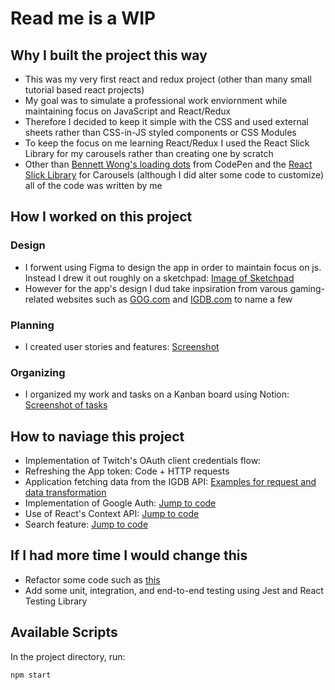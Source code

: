 # Read me is a WIP

## Why I built the project this way

* This was my very first react and redux project (other than many small tutorial based react projects)
* My goal was to simulate a professional work enviornment while maintaining focus on JavaScript and React/Redux
* Therefore I decided to keep it simple with the CSS and used external sheets rather than CSS-in-JS styled components or CSS Modules
* To keep the focus on me learning React/Redux I used the React Slick Library for my carousels rather than creating one by scratch
* Other than [Bennett Wong's loading dots](https://codepen.io/bennett/pen/GjRPdk) from CodePen and the [React Slick Library](https://react-slick.neostack.com/) for Carousels (although I did alter some code to customize) all of the code was written by me 

## How I worked on this project

### Design

* I forwent using Figma to design the app in order to maintain focus on js. Instead I drew it out roughly on a sketchpad: [Image of Sketchpad]() 
* However for the app's design I dud take inpsiration from varous gaming-related websites such as [GOG.com](https://www.gog.com/) and [IGDB.com](https://www.igdb.com/games/the-legend-of-zelda-breath-of-the-wild) to name a few

### Planning 
* I created user stories and features: [Screenshot](https://raw.githubusercontent.com/rbhogal/game-save-app/main/screenshots/game-save-user-stories-features.png)

### Organizing
* I organized my work and tasks on a Kanban board using Notion: [Screenshot of tasks](https://raw.githubusercontent.com/rbhogal/game-save-app/main/screenshots/game-save-kanban-board-tasks.png)

## How to naviage this project

* Implementation of Twitch's OAuth client credentials flow:
* Refreshing the App token: Code + HTTP requests 
* Application fetching data from the IGDB API: [Examples for request and data transformation](src/app/getAppToken.js)
* Implementation of Google Auth: [Jump to code](src/components/navbar/GoogleAuth.js)
* Use of React's Context API: [Jump to code](src/store/auth-context.js)
* Search feature: [Jump to code]()

## If I had more time I would change this

* Refactor some code such as [this]()
* Add some unit, integration, and end-to-end testing using Jest and React Testing Library

## Available Scripts

In the project directory, run:

`npm start`
